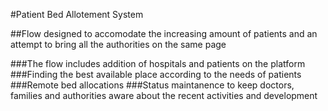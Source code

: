 #Patient Bed Allotement System

##Flow designed to accomodate the increasing amount of patients and an attempt to bring all the authorities on the same page

###The flow includes addition of hospitals and patients on the platform 
###Finding the best available place according to the needs of patients
###Remote bed allocations 
###Status maintanence to keep doctors, families and authorities aware about the recent activities and development 
